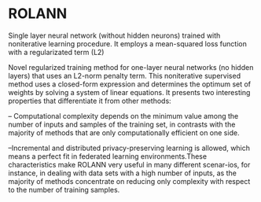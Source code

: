 # ROLANN
Single layer neural network (without hidden neurons) trained with noniterative learning procedure. It employs a mean-squared loss function with a regularizated term (L2)


Novel regularized training method for one-layer neural networks (no hidden layers) that uses an L2-norm penalty term. This noniterative supervised method uses a closed-form expression and determines the optimum set of weights by solving a system of linear equations. It presents two interesting properties that differentiate it from other methods:

– Computational complexity depends on the minimum value among the number of inputs and samples of the training set, in contrasts with the majority of methods that are only computationally efficient on one side.

–Incremental  and  distributed  privacy-preserving learning is allowed, which means a perfect fit in federated learning environments.These characteristics make ROLANN very useful in many different scenar-ios, for instance, in dealing with data sets with a high number of inputs, as the majority of methods concentrate on reducing only complexity with respect to the number of training samples. 
